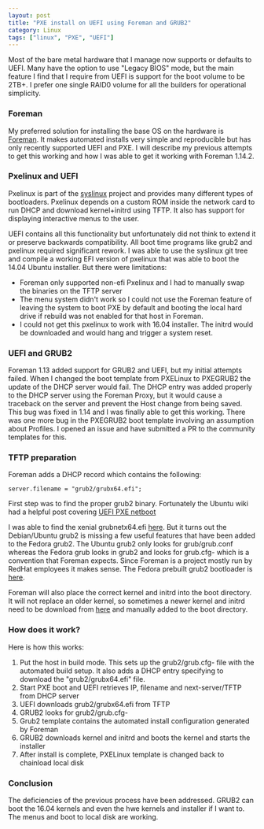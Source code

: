 ```yaml
---
layout: post
title: "PXE install on UEFI using Foreman and GRUB2"
category: Linux
tags: ["linux", "PXE", "UEFI"]
---
```


Most of the bare metal hardware that I manage now supports or defaults
to UEFI. Many have the option to use "Legacy BIOS" mode, but the main
feature I find that I require from UEFI is support for the boot volume
to be 2TB+. I prefer one single RAID0 volume for all the builders for
operational simplicity.

### Foreman

My preferred solution for installing the base OS on the hardware
is [Foreman][1]. It makes automated installs very simple and
reproducible but has only recently supported UEFI and PXE. I will
describe my previous attempts to get this working and how I was able
to get it working with Foreman 1.14.2.

### Pxelinux and UEFI

Pxelinux is part of the [syslinux][2] project and provides many
different types of bootloaders. Pxelinux depends on a custom ROM
inside the network card to run DHCP and download kernel+initrd using
TFTP. It also has support for displaying interactive menus to the
user.

UEFI contains all this functionality but unfortunately did not think
to extend it or preserve backwards compatibility. All boot time
programs like grub2 and pxelinux required significant rework. I was
able to use the syslinux git tree and compile a working EFI version of
pxelinux that was able to boot the 14.04 Ubuntu installer. But there
were limitations:

* Foreman only supported non-efi Pxelinux and I had to manually swap
  the binaries on the TFTP server
* The menu system didn't work so I could not use the Foreman feature
  of leaving the system to boot PXE by default and booting the local
  hard drive if rebuild was not enabled for that host in Foreman.
* I could not get this pxelinux to work with 16.04 installer. The
  initrd would be downloaded and would hang and trigger a system reset.

### UEFI and GRUB2

Foreman 1.13 added support for GRUB2 and UEFI, but my initial attempts
failed. When I changed the boot template from PXELinux to PXEGRUB2 the
update of the DHCP server would fail. The DHCP entry was added
properly to the DHCP server using the Foreman Proxy, but it would
cause a traceback on the server and prevent the Host change from being
saved. This bug was fixed in 1.14 and I was finally able to get this
working. There was one more bug in the PXEGRUB2 boot template
involving an assumption about Profiles. I opened an issue and have
submitted a PR to the community templates for this.

### TFTP preparation

Foreman adds a DHCP record which contains the following:

    server.filename = "grub2/grubx64.efi";

First step was to find the proper grub2 binary. Fortunately the Ubuntu
wiki had a helpful post covering [UEFI PXE netboot][3]

I was able to find the xenial grubnetx64.efi [here][4]. But it turns
out the Debian/Ubuntu grub2 is missing a few useful features that have
been added to the Fedora grub2. The Ubuntu grub2 only looks for
grub/grub.conf whereas the Fedora grub looks in grub2 and looks for
grub.cfg-<mac address> which is a convention that Foreman
expects. Since Foreman is a project mostly run by RedHat employees
it makes sense. The Fedora prebuilt grub2 bootloader is [here][6].

Foreman will also place the correct kernel and initrd into the boot
directory. It will not replace an older kernel, so sometimes a newer
kernel and initrd need to be download from [here][5] and manually
added to the boot directory.

### How does it work?

Here is how this works:

1. Put the host in build mode. This sets up the grub2/grub.cfg-<mac
   address> file with the automated build setup. It also adds a DHCP
   entry specifying to download the "grub2/grubx64.efi" file.
2. Start PXE boot and UEFI retrieves IP, filename and next-server/TFTP
   from DHCP server
3. UEFI downloads grub2/grubx64.efi from TFTP
3. GRUB2 looks for grub2/grub.cfg-<mac address>
4. Grub2 template contains the automated install configuration
   generated by Foreman
5. GRUB2 downloads kernel and initrd and boots the kernel and starts
   the installer
6. After install is complete, PXELinux template is changed back to
   chainload local disk

### Conclusion

The deficiencies of the previous process have been addressed. GRUB2
can boot the 16.04 kernels and even the hwe kernels and installer if I
want to. The menus and boot to local disk are working.


[1]: https://theforeman.org/
[2]: http://www.syslinux.org/wiki/index.php?title=The_Syslinux_Project
[3]: https://wiki.ubuntu.com/UEFI/PXE-netboot-install
[4]: http://archive.ubuntu.com/ubuntu/dists/xenial/main/uefi/grub2-amd64/current/grubnetx64.efi.signed
[5]: http://archive.ubuntu.com/ubuntu/dists/xenial/main/installer-amd64/current/images/netboot/ubuntu-installer/amd64/
[6]: https://download-ib01.fedoraproject.org/pub/fedora/linux/releases/25/Server/x86_64/os/EFI/BOOT/grubx64.efi
